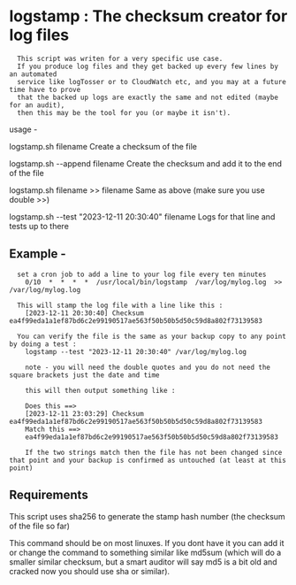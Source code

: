 # logstamp : The checksum creator for log files

      This script was writen for a very specific use case.
      If you produce log files and they get backed up every few lines by an automated
      service like logTosser or to CloudWatch etc, and you may at a future time have to prove
      that the backed up logs are exactly the same and not edited (maybe for an audit), 
      then this may be the tool for you (or maybe it isn't).

  usage -

  logstamp.sh filename                                  Create a checksum of the file

  logstamp.sh --append filename                         Create the checksum and add it to the end of the file

  logstamp.sh filename >> filename                      Same as above (make sure you use double >>)

  logstamp.sh --test "2023-12-11 20:30:40" filename     Logs for that line and tests up to there




##    Example -
  
      set a cron job to add a line to your log file every ten minutes
        0/10  *  *  *  *  /usr/local/bin/logstamp  /var/log/mylog.log  >> /var/log/mylog.log
  
      This will stamp the log file with a line like this :
        [2023-12-11 20:30:40] Checksum ea4f99eda1a1ef87bd6c2e99190517ae563f50b50b5d50c59d8a802f73139583
  
      You can verify the file is the same as your backup copy to any point by doing a test :
        logstamp --test "2023-12-11 20:30:40" /var/log/mylog.log
  
        note - you will need the double quotes and you do not need the square brackets just the date and time
  
        this will then output something like :
  
        Does this ==>
        [2023-12-11 23:03:29] Checksum ea4f99eda1a1ef87bd6c2e99190517ae563f50b50b5d50c59d8a802f73139583
        Match this ==>
        ea4f99eda1a1ef87bd6c2e99190517ae563f50b50b5d50c59d8a802f73139583
  
        If the two strings match then the file has not been changed since that point and your backup is confirmed as untouched (at least at this point)


## Requirements

This script uses sha256 to generate the stamp hash number (the checksum of the file so far)

This command should be on most linuxes.  If you dont have it you can add it or change the command to something similar like md5sum 
(which will do a smaller similar checksum, but a smart auditor will say md5 is a bit old and cracked now you should use sha or similar).

